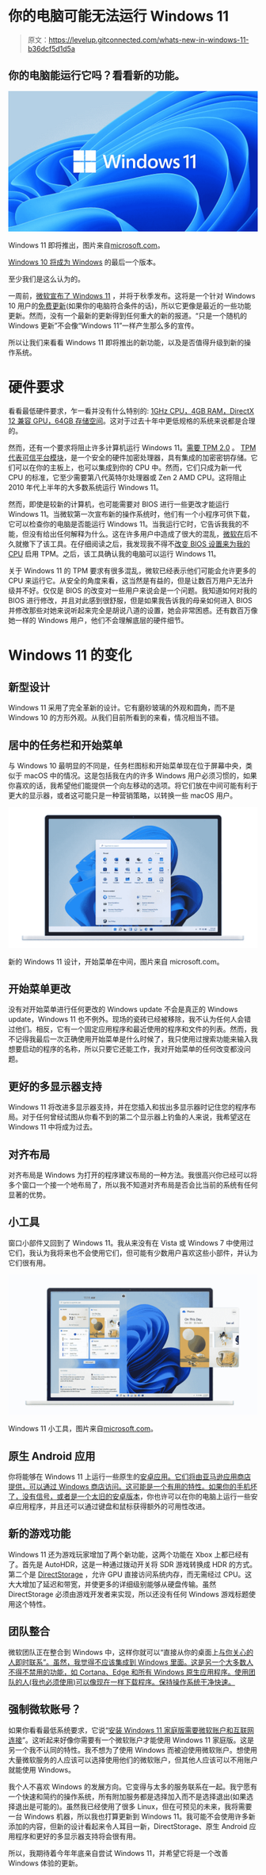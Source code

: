 # 你的电脑可能无法运行 Windows 11

> 原文：<https://levelup.gitconnected.com/whats-new-in-windows-11-b36dcf5d1d5a>

## 你的电脑能运行它吗？看看新的功能。

![](img/dcad9bca9e1b073fb82d66740e3a9519.png)

Windows 11 即将推出，图片来自[microsoft.com](https://www.microsoft.com/en-ca/windows/windows-11)。

[Windows 10 将成为 Windows](https://www.theverge.com/2015/5/7/8568473/windows-10-last-version-of-windows) 的最后一个版本。

至少我们是这么认为的。

一周前，[微软宣布了 Windows 11](https://www.microsoft.com/en-ca/windows/windows-11) ，并将于秋季发布。这将是一个针对 Windows 10 用户的[免费更新](https://www.cnet.com/how-to/windows-11-download-the-upgrade-will-be-free-and-heres-how-to-get-it/)(如果你的电脑符合条件的话)，所以它更像是最近的一些功能更新。然而，没有一个最新的更新得到任何重大的新的报道。“只是一个随机的 Windows 更新”不会像“Windows 11”一样产生那么多的宣传。

所以让我们来看看 Windows 11 即将推出的新功能，以及是否值得升级到新的操作系统。

# 硬件要求

看看最低硬件要求，乍一看并没有什么特别的: [1GHz CPU，4GB RAM，DirectX 12 兼容 GPU，64GB 存储空间](https://www.microsoft.com/en-ca/windows/windows-11)。这对于过去十年中更低规格的系统来说都是合理的。

然而，还有一个要求将阻止许多计算机运行 Windows 11。[需要 TPM 2.0](https://www.microsoft.com/en-ca/windows/windows-11) 。 [TPM 代表可信平台模块](https://docs.microsoft.com/en-us/windows/security/information-protection/tpm/trusted-platform-module-overview)，是一个安全的硬件加密处理器，具有集成的加密密钥存储。它们可以在你的主板上，也可以集成到你的 CPU 中。然而，它们只成为新一代 CPU 的标准，它至少需要第八代英特尔处理器或 Zen 2 AMD CPU。这将阻止 2010 年代上半年的大多数系统运行 Windows 11。

然而，即使是较新的计算机，也可能需要对 BIOS 进行一些更改才能运行 Windows 11。当微软第一次宣布新的操作系统时，他们有一个小程序可供下载，它可以检查你的电脑是否能运行 Windows 11。当我运行它时，它告诉我我的不能，但没有给出任何解释为什么。这在许多用户中造成了很大的混乱，[微软在](https://www.tomsguide.com/news/windows-11-confusion-microsoft-taking-pc-health-check-app-down)后不久就撤下了该工具。在仔细阅读之后，我发现我不得不[改变 BIOS 设置来为我的 CPU](https://dotesports.com/general/news/how-to-turn-on-tpm-on-bios-for-windows-11-in-windows-10) 启用 TPM。之后，该工具确认我的电脑可以运行 Windows 11。

关于 Windows 11 的 TPM 要求有很多混乱，微软已经表示他们可能会允许更多的 CPU 来运行它。从安全的角度来看，这当然是有益的，但是让数百万用户无法升级并不好。仅仅是 BIOS 的改变对一些用户来说会是一个问题。我知道如何对我的 BIOS 进行修改，并且对此感到很舒服，但是如果我告诉我的母亲如何进入 BIOS 并修改那些对她来说听起来完全是胡说八道的设置，她会非常困惑。还有数百万像她一样的 Windows 用户，他们不会理解底层的硬件细节。

# Windows 11 的变化

## 新型设计

Windows 11 采用了完全革新的设计。它有磨砂玻璃的外观和圆角，而不是 Windows 10 的方形外观。从我们目前所看到的来看，情况相当不错。

## 居中的任务栏和开始菜单

与 Windows 10 最明显的不同是，任务栏图标和开始菜单现在位于屏幕中央，类似于 macOS 中的情况。这是包括我在内的许多 Windows 用户必须习惯的，如果你喜欢的话，我希望他们能提供一个向左移动的选项。将它们放在中间可能有利于更大的显示器，或者这可能只是一种营销策略，以转换一些 macOS 用户。

![](img/eb613f3e36c6ff2e650676b8a5c1b4b0.png)

新的 Windows 11 设计，开始菜单在中间，图片来自 microsoft.com。

## 开始菜单更改

没有对开始菜单进行任何更改的 Windows update 不会是真正的 Windows update，Windows 11 也不例外。现场的瓷砖已经被移除，我不认为任何人会错过他们。相反，它有一个固定应用程序和最近使用的程序和文件的列表。然而，我不记得我最后一次正确使用开始菜单是什么时候了，我只使用过搜索功能来输入我想要启动的程序的名称，所以只要它还能工作，我对开始菜单的任何改变都没问题。

## 更好的多显示器支持

Windows 11 将改进多显示器支持，并在您插入和拔出多显示器时记住您的程序布局。对于任何曾经试图从你看不到的第二个显示器上钓鱼的人来说，我希望这在 Windows 11 中将成为过去。

## 对齐布局

对齐布局是 Windows 为打开的程序建议布局的一种方法。我很高兴你已经可以将多个窗口一个接一个地布局了，所以我不知道对齐布局是否会比当前的系统有任何显著的优势。

## 小工具

窗口小部件又回到了 Windows 11。我从来没有在 Vista 或 Windows 7 中使用过它们，我认为我将来也不会使用它们，但可能有少数用户喜欢这些小部件，并认为它们很有用。

![](img/50b5836434d077a9804fd9ad3a8356d6.png)

Windows 11 小工具，图片来自[microsoft.com](https://www.microsoft.com/en-ca/windows/windows-11)。

## 原生 Android 应用

你将能够在 Windows 11 上运行一些原生的[安卓应用。它们将由亚马逊应用商店提供，可以通过 Windows 商店访问。这可能是一个有用的特性。如果你的手机坏了，没有信号，或者是一个](https://www.theverge.com/2021/6/24/22548428/microsoft-windows-11-android-apps-support-amazon-store)[太旧的安卓版本](https://medium.com/geekculture/planned-smartphone-obsolescence-a0786ee8b133)，你也许可以在你的电脑上运行一些安卓应用程序，并且还可以通过键盘和鼠标获得额外的可用性改进。

## 新的游戏功能

Windows 11 还为游戏玩家增加了两个新功能，这两个功能在 Xbox 上都已经有了。首先是 AutoHDR，这是一种通过拨动开关将 SDR 游戏转换成 HDR 的方式。第二个是 [DirectStorage](https://devblogs.microsoft.com/directx/directstorage-is-coming-to-pc/) ，允许 GPU 直接访问系统内存，而无需经过 CPU。这大大增加了延迟和带宽，并使更多的详细级别能够从硬盘传输。虽然 DirectStorage 必须由游戏开发者来实现，所以还没有任何 Windows 游戏标题使用这个特性。

## 团队整合

微软团队正在整合到 Windows 中，这样你就可以“直接从你的桌面上[与你关心的人即时联系”。虽然，我觉得不应该集成到 Windows 里面。这是另一个大多数人不得不禁用的功能，如 Cortana、Edge 和所有 Windows 原生应用程序。使用团队的人(我也必须使用)可以像现在一样下载程序。保持操作系统干净快速。](https://www.microsoft.com/en-ca/windows/windows-11)

## 强制微软账号？

如果你看看最低系统要求，它说“[安装 Windows 11 家庭版需要微软账户和互联网连接](https://www.microsoft.com/en-ca/windows/windows-11)”。这听起来好像你需要有一个微软账户才能使用 Windows 11 家庭版。这是另一个我不认同的特性。我不想为了使用 Windows 而被迫使用微软账户。想使用大量微软服务的人应该可以选择使用他们的微软账户，但其他人应该可以不用账户就能使用 Windows。

我个人不喜欢 Windows 的发展方向。它变得与太多的服务联系在一起。我宁愿有一个快速和简约的操作系统，所有附加服务都是选择加入而不是选择退出(如果选择退出是可能的)。虽然我已经使用了很多 Linux，但在可预见的未来，我将需要一台 Windows 机器，所以我也打算更新到 Windows 11。我可能不会使用许多新添加的内容，但新的设计看起来令人耳目一新，DirectStorage、原生 Android 应用程序和更好的多显示器支持将会很有用。

所以，我期待着今年年底亲自尝试 Windows 11，并希望它将是一个改善 Windows 体验的更新。